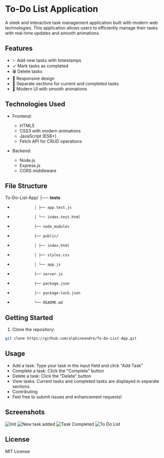 # To-Do List Application

A sleek and interactive task management application built with modern web technologies. This application allows users to efficiently manage their tasks with real-time updates and smooth animations.

## Features

- ✨ Add new tasks with timestamps
- ✓ Mark tasks as completed
- 🗑️ Delete tasks
- 📱 Responsive design
- 🎯 Separate sections for current and completed tasks
- 🌈 Modern UI with smooth animations

## Technologies Used

- Frontend:
  - HTML5
  - CSS3 with modern animations
  - JavaScript (ES6+)
  - Fetch API for CRUD operations

- Backend:
  - Node.js
  - Express.js
  - CORS middleware

## File Structure    

To-Do-List-App/ ├── __tests__
-               │ ├── app.test.js
-               │ └── index.test.html
-               ├── node_modules
-               ├── public/ 
-               │ ├── index.html
-               │ ├── styles.css
-               │ └── app.js
-               ├── server.js
-               ├── package.json
-               ├── package-lock.json
-               └── README.md

## Getting Started

1. Clone the repository:
```bash
git clone https://github.com/alphineandre/To-Do-List-App.git  
```

## Usage

- Add a task: Type your task in the input field and click "Add Task"
- Complete a task: Click the "Complete" button
- Delete a task: Click the "Delete" button
- View tasks: Current tasks and completed tasks are displayed in separate sections
- Contributing
- Feel free to submit issues and enhancement requests!

## Screenshots

![Init](https://github.com/user-attachments/assets/855a6d03-f26a-440c-ad62-61d974045af8)
![New task added](https://github.com/user-attachments/assets/46a1dd50-63e8-4b16-9608-728de42a0e74)
![Task Completed](https://github.com/user-attachments/assets/6bdc0509-ea86-4ff7-a6b8-4bbb7fc1eb36)
![To Do List](https://github.com/user-attachments/assets/6c1619ff-38c6-4627-a7ad-a786fbf0d4d4)

## License
MIT License
